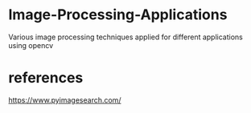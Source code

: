 # Image-Processing-Applications
Various image processing techniques applied for different applications using opencv

# references
https://www.pyimagesearch.com/
